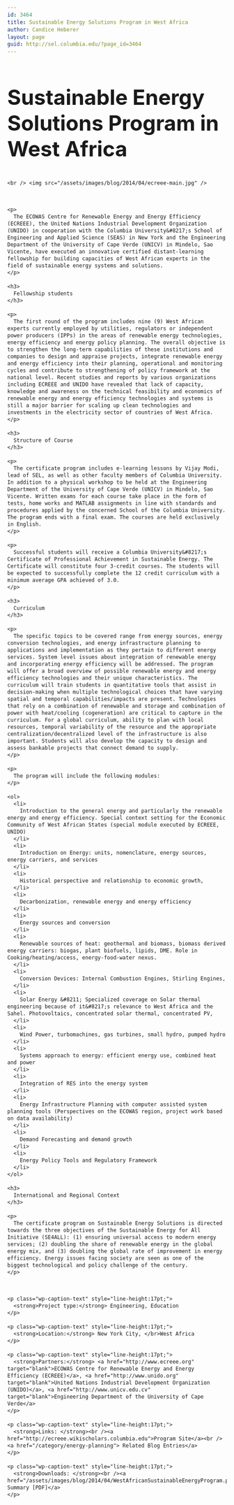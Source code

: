 ```yaml
---
id: 3464
title: Sustainable Energy Solutions Program in West Africa
author: Candice Heberer
layout: page
guid: http://sel.columbia.edu/?page_id=3464
---
```

<div class="row-fluid">
  <div class="span12">
    <h2 style="font-size:48px !important;">
      Sustainable Energy Solutions Program in West Africa
    </h2>
    
    <br /> <img src="/assets/images/blog/2014/04/ecreee-main.jpg" />
  </div>
</div>

<div class="row-fluid">
  <div class="span9">
    <br /> 
    
    <p>
      The ECOWAS Centre for Renewable Energy and Energy Efficiency (ECREEE), the United Nations Industrial Development Organization (UNIDO) in cooperation with the Columbia University&#8217;s School of Engineering and Applied Science (SEAS) in New York and the Engineering Department of the University of Cape Verde (UNICV) in Mindelo, Sao Vicente, have executed an innovative certified distant-learning fellowship for building capacities of West African experts in the field of sustainable energy systems and solutions.
    </p>
    
    <h3>
      Fellowship students
    </h3>
    
    <p>
      The first round of the program includes nine (9) West African experts currently employed by utilities, regulators or independent power producers (IPPs) in the areas of renewable energy technologies, energy efficiency and energy policy planning. The overall objective is to strengthen the long-term capabilities of these institutions and companies to design and appraise projects, integrate renewable energy and energy efficiency into their planning, operational and monitoring cycles and contribute to strengthening of policy framework at the national level. Recent studies and reports by various organizations including ECREEE and UNIDO have revealed that lack of capacity, knowledge and awareness on the technical feasibility and economics of renewable energy and energy efficiency technologies and systems is still a major barrier for scaling up clean technologies and investments in the electricity sector of countries of West Africa.
    </p>
    
    <h3>
      Structure of Course
    </h3>
    
    <p>
      The certificate program includes e-learning lessons by Vijay Modi, lead of SEL, as well as other faculty members of Columbia University. In addition to a physical workshop to be held at the Engineering Department of the University of Cape Verde (UNICV) in Mindelo, Sao Vicente. Written exams for each course take place in the form of tests, home works and MATLAB assignments in line with standards and procedures applied by the concerned School of the Columbia University. The program ends with a final exam. The courses are held exclusively in English.
    </p>
    
    <p>
      Successful students will receive a Columbia University&#8217;s Certificate of Professional Achievement in Sustainable Energy. The Certificate will constitute four 3-credit courses. The students will be expected to successfully complete the 12 credit curriculum with a minimum average GPA achieved of 3.0.
    </p>
    
    <h3>
      Curriculum
    </h3>
    
    <p>
      The specific topics to be covered range from energy sources, energy conversion technologies, and energy infrastructure planning to applications and implementation as they pertain to different energy services. System level issues about integration of renewable energy and incorporating energy efficiency will be addressed. The program will offer a broad overview of possible renewable energy and energy efficiency technologies and their unique characteristics. The curriculum will train students in quantitative tools that assist in decision-making when multiple technological choices that have varying spatial and temporal capabilities/impacts are present. Technologies that rely on a combination of renewable and storage and combination of power with heat/cooling (cogeneration) are critical to capture in the curriculum. For a global curriculum, ability to plan with local resources, temporal variability of the resource and the appropriate centralization/decentralized level of the infrastructure is also important. Students will also develop the capacity to design and assess bankable projects that connect demand to supply.
    </p>
    
    <p>
      The program will include the following modules:
    </p>
    
    <ol>
      <li>
        Introduction to the general energy and particularly the renewable energy and energy efficiency. Special context setting for the Economic Community of West African States (special module executed by ECREEE, UNIDO)
      </li>
      <li>
        Introduction on Energy: units, nomenclature, energy sources, energy carriers, and services
      </li>
      <li>
        Historical perspective and relationship to economic growth,
      </li>
      <li>
        Decarbonization, renewable energy and energy efficiency
      </li>
      <li>
        Energy sources and conversion
      </li>
      <li>
        Renewable sources of heat: geothermal and biomass, biomass derived energy carriers: biogas, plant biofuels, lipids, DME. Role in Cooking/heating/access, energy-food-water nexus.
      </li>
      <li>
        Conversion Devices: Internal Combustion Engines, Stirling Engines,
      </li>
      <li>
        Solar Energy &#8211; Specialized coverage on Solar thermal engineering because of it&#8217;s relevance to West Africa and the Sahel. Photovoltaics, concentrated solar thermal, concentrated PV,
      </li>
      <li>
        Wind Power, turbomachines, gas turbines, small hydro, pumped hydro
      </li>
      <li>
        Systems approach to energy: efficient energy use, combined heat and power
      </li>
      <li>
        Integration of RES into the energy system
      </li>
      <li>
        Energy Infrastructure Planning with computer assisted system planning tools (Perspectives on the ECOWAS region, project work based on data availability)
      </li>
      <li>
        Demand Forecasting and demand growth
      </li>
      <li>
        Energy Policy Tools and Regulatory Framework
      </li>
    </ol>
    
    <h3>
      International and Regional Context
    </h3>
    
    <p>
      The certificate program on Sustainable Energy Solutions is directed towards the three objectives of the Sustainable Energy for All Initiative (SE4ALL): (1) ensuring universal access to modern energy services; (2) doubling the share of renewable energy in the global energy mix, and (3) doubling the global rate of improvement in energy efficiency. Energy issues facing society are seen as one of the biggest technological and policy challenge of the century.
    </p>
  </div>
  
  <div class="span3">
    <br /> 
    
    <p class="wp-caption-text" style="line-height:17pt;">
      <strong>Project type:</strong> Engineering, Education
    </p>
    
    <p class="wp-caption-text" style="line-height:17pt;">
      <strong>Location:</strong> New York City, </br>West Africa
    </p>
    
    <p class="wp-caption-text" style="line-height:17pt;">
      <strong>Partners:</strong> <a href="http://www.ecreee.org" target="blank">ECOWAS Centre for Renewable Energy and Energy Efficiency (ECREEE)</a>, <a href="http://www.unido.org" target="blank">United Nations Industrial Development Organization (UNIDO)</a>, <a href="http://www.unicv.edu.cv" target="blank">Engineering Department of the University of Cape Verde</a>
    </p>
    
    <p class="wp-caption-text" style="line-height:17pt;">
      <strong>Links: </strong><br /><a href="http://ecreee.wikischolars.columbia.edu">Program Site</a><br /><a href="/category/energy-planning"> Related Blog Entries</a>
    </p>
    
    <p class="wp-caption-text" style="line-height:17pt;">
      <strong>Downloads: </strong><br /><a href="/assets/images/blog/2014/04/WestAfricanSustainableEnergyProgram.pdf">Project Summary [PDF]</a>
    </p>
  </div>
</div>
